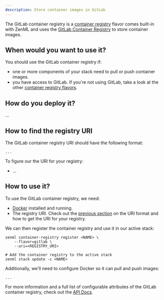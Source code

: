 ```yaml
---
description: Store container images in GitLab
---
```


The GitLab container registry is a [container registry](./overview.md) flavor comes built-in with 
ZenML and uses the [GitLab Container Registry](https://docs.gitlab.com/ee/user/packages/container_registry/)
to store container images.

## When would you want to use it?

You should use the GitLab container registry if:
* one or more components of your stack need to pull or push container images.
* you have access to GitLab. If you're not using GitLab, take a look at the
 other [container registry flavors](./overview.md#container-registry-flavors).

## How do you deploy it?

...

## How to find the registry URI

The GitLab container registry URI should have the following format:
```shell
...
```

To figure our the URI for your registry:
* ...

## How to use it?

To use the GitLab container registry, we need:
* [Docker](https://www.docker.com) installed and running.
* The registry URI. Check out the [previous section](#uri-format) on the URI format and how
to get the URI for your registry.

We can then register the container registry and use it in our active stack:
```shell
zenml container-registry register <NAME> \
    --flavor=gitlab \
    --uri=<REGISTRY_URI>

# Add the container registry to the active stack
zenml stack update -c <NAME>
```

Additionally, we'll need to configure Docker so it can pull and push images:
```shell
...
```

For more information and a full list of configurable attributes of the GitLab container registry, check out the 
[API Docs](https://apidocs.zenml.io/latest/api_docs/container_registries/#zenml.container_registries.gitlab_container_registry.GitLabContainerRegistry).
